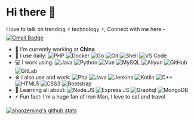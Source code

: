 # Hi there 👋

I love to talk on trending ⚡ technology ⚡,  Connect with me here -[![Gmail Badge](https://img.shields.io/badge/-szm19920426@gmail.com-c14438?style=plastic&logo=Gmail&logoColor=white&link=mailto:szm19920426@gmail.com)](mailto:szm19920426@gmail.com)

- 🏢 I'm currently working at **China**
- 🚀 I use daily:
  ![PHP](https://img.shields.io/badge/-PHP-blue?style=plastic&logo=php)
  ![Docker](https://img.shields.io/badge/-Docker-8fcfd1?style=plastic&logo=docker)
  ![Go](https://img.shields.io/badge/-Go-9cf?style=plastic&logo=go)
  ![Git](https://img.shields.io/badge/-Git-black?style=plastic&logo=git)
  ![Shell](https://img.shields.io/badge/-Shell-blasck?style=plastic&logo=Shell)
  ![VS Code](https://img.shields.io/badge/-VS%20Code-007ACC?style=plastic&logo=visual-studio-code)
- 💻 I work using:
  ![Java](https://img.shields.io/badge/-Java-black?style=plastic&logo=java)
  ![Python](https://img.shields.io/badge/-Python-8fcfd1?style=plastic&logo=Python)
  ![Vue](https://img.shields.io/badge/-Vue-3b2e5a?style=plastic&logo=vuedotjs)
  ![MySQL](https://img.shields.io/badge/-MySQL-336791?style=plastic&logo=mysql)
  ![Aliyun](https://img.shields.io/badge/Aliyun-orange?style=plastic&logo=alibabacloud)
  ![GitHub](https://img.shields.io/badge/-GitHub-181717?style=plastic&logo=github)
  ![GitLab](https://img.shields.io/badge/-GitLab-FCA121?style=plastic&logo=gitlab)
- ⚙️ I also use and work: ![Php](https://img.shields.io/badge/-php-394989?style=plastic&logo=php) ![Java](https://img.shields.io/badge/-java-3f4441?style=plastic&logo=java) ![Jenkins](https://img.shields.io/badge/-Jenkins-black?style=plastic&logo=Jenkins) ![Kotlin](https://img.shields.io/badge/-kotlin-006a71?style=plastic&logo=kotlin) ![C++](https://img.shields.io/badge/-C++-00599C?style=plastic&logo=c)
  ![HTML5](https://img.shields.io/badge/-HTML5-E34F26?style=plastic&logo=html5&logoColor=white)
  ![CSS3](https://img.shields.io/badge/-CSS3-1572B6?style=plastic&logo=css3)
  ![Bootstrap](https://img.shields.io/badge/-Bootstrap-563D7C?style=plastic&logo=bootstrap)
- 🌱 Learning all about:
  ![Node.JS](https://img.shields.io/badge/-Node.JS-black?style=plastic&logo=Node.js) ![Express.JS](https://img.shields.io/badge/-Express.JS-c7b198?style=plastic&logo=Express.JS) ![Graphql](https://img.shields.io/badge/-Graphql-E10098?style=plastic&logo=Graphql)
  ![MongoDB](https://img.shields.io/badge/-MongoDB-black?style=plastic&logo=mongodb)
- ⚡️ Fun fact: I'm a huge fan of Iron Man, I love to eat and travel

[![shaozeming's github stats](https://github-readme-stats.vercel.app/api?username=shaozeming&theme=dark&show_icons=true)](https://github.com/shaozeming)
